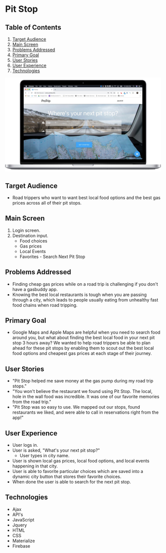 # Pit Stop


## Table of Contents 
1. [Target Audience](#target)
2. [Main Screen](#display)
3. [Problems Addressed](#problems)
4. [Primary Goal](#goal)
5. [User Stories](#stories)
6. [User Experience](#experience)
7. [Technologies](#technologies)


![MainDisplay](/assets/images/display-readme.jpg)
<a name="target"></a>
## Target Audience
* Road trippers who want to want best local food options and the best gas prices across all of their pit stops.

<a name="display"></a>
## Main Screen
1. Login screen.
2. Destination input.
    * Food choices
    * Gas prices
    * Local Events
    * Favorites - Search Next Pit Stop


<a name="problems"></a>
## Problems Addressed
* Finding cheap gas prices while on a road trip is challenging if you don't have a gasbuddy app.
* Knowing the best local restaurants is tough when you are passing through a city, which leads to people usually eating from unhealthy fast food chains when road tripping.


<a name="goal"></a>
## Primary Goal
* Google Maps and Apple Maps are helpful when you need to search food around you, but what about finding the best local food in your next pit stop 3 hours away? We wanted to help road trippers be able to plan ahead for these pit stops by enabling them to scout out the best local food options and cheapest gas prices at each stage of their journey.



<a name="stories"></a>
## User Stories
* "Pit Stop helped me save money at the gas pump during my road trip stops."
* "You won't believe the restaurant we found using Pit Stop. The local, hole in the wall food was incredible. It was one of our favorite memories from the road trip."
* "Pit Stop was so easy to use. We mapped out our stops, found restaurants we liked, and were able to call in reservations right from the app!"


<a name="experience"></a>
## User Experience
* User logs in. 
* User is asked, "What's your next pit stop?"
  * User types in city name.
* User is shown local gas prices, local food options, and local events happening in that city.
* User is able to favorite particular choices which are saved into a dynamic city button that stores their favorite choices.
* When done the user is able to search for the next pit stop.



<a name="technologies"></a>
## Technologies

 - Ajax
 - API's
 - JavaScript
 - Jquery
 - HTML
 - CSS
 - Materialize
 - Firebase  